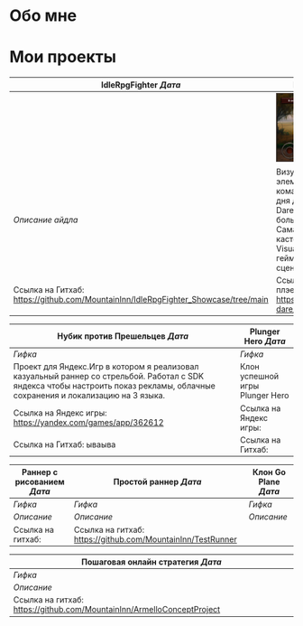 # Обо мне

# Мои проекты

|IdleRpgFighter *Дата* | Delivery of Death *Дата* |
|----|---|
||[<img src="./DeliveryOfDeath.JPG" width="700"/>](https://github.com/MountainInn/Portfolio/blob/main/DeliveryOfDeath.JPG?raw=true)|
|*Описание айдла* | Визуальная новелла с элементами рпг. Сделана командой из 7 человек за 3 дня для гейм-джема Ludum Dare 53. В этом проекте большую часть кода написал я. Самая выдающаяся фича это кастомные ноды на пакете Visual Scripting, в которые геймдизайнеры переносили сценарий игры. |
|Ссылка на Гитхаб: https://github.com/MountainInn/IdleRpgFighter_Showcase/tree/main | Ссылка на Ludum Dare, с плэером: https://ldjam.com/events/ludum-dare/53/delivery-of-death |

| ﻿Нубик против Прешельцев *Дата* | Plunger Hero *Дата* |
|--|--|
|*Гифка*| *Гифка*|
|Проект для Яндекс.Игр в котором я реализовал казуальный раннер со стрельбой. Работал с SDK яндекса чтобы настроить показ рекламы, облачные сохранения и локализацию на 3 языка. | Клон успешной игры Plunger Hero |
|Ссылка на Яндекс игры: https://yandex.com/games/app/362612  | Ссылка на Яндекс игры: |
|Ссылка на Гитхаб: ываыва| Ссылка на Гитхаб: |

| Раннер с рисованием *Дата* | Простой раннер *Дата* | Клон Go Plane *Дата* |
|--|--|--|
| *Гифка* |*Гифка*| *Гифка*|
| *Описание* | *Описание* | *Описание* |
| Ссылка на гитхаб: | Ссылка на гитхаб: https://github.com/MountainInn/TestRunner | |

|Пошаговая онлайн стратегия *Дата*|
|--|
|*Гифка*|
|*Описание*|
|Ссылка на гитхаб: https://github.com/MountainInn/ArmelloConceptProject |
